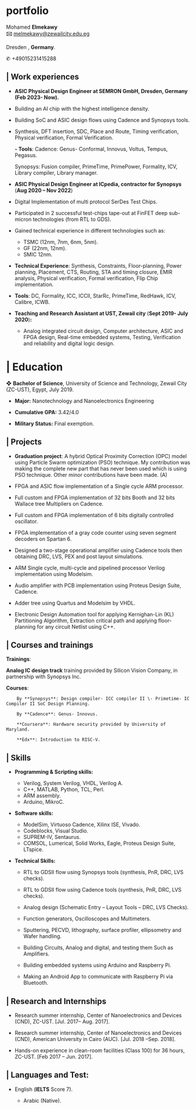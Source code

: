 # portfolio
  
Mohamed **Elmekawy**  
**🖂** melmekawy@zewailcity.edu.eg

 Dresden , **Germany**.

✆ \+49015231415288

 

## **| Work experiences**

* **ASIC Physical Design Engineer at SEMRON GmbH, Dresden, Germany (Feb 2023- Now).**

- Building an AI chip with the highest intelligence density.  
- Building SoC and ASIC design flows using Cadence and Synopsys tools.  
- Synthesis, DFT insertion, SDC, Place and Route, Timing verification, Physical verification, Formal Verification.

  **\- Tools**: Cadence: Genus- Conformal, Innovus, Voltus, Tempus, Pegasus.

  Synopsys: Fusion compiler, PrimeTime, PrimePower, Formality, ICV, Library compiler, Library manager. 

* **ASIC Physical Design Engineer at ICpedia, contractor for Synopsys** (**Aug 2020 – Nov  2022**) 

* Digital Implementation of multi protocol SerDes Test Chips.  
* Participated in 2 successful test-chips tape-out at FinFET deep sub-micron technologies (from RTL to GDS).  
* Gained technical experience in different technologies such as:   
  * TSMC (12nm, 7nm, 6nm, 5nm).   
  * GF (22nm, 12nm).  
  * SMIC 12nm.  
* **Technical Experience**: Synthesis, Constraints, Floor-planning, Power planning, Placement, CTS, Routing, STA and timing closure, EMIR analysis, Physical verification, Formal verification, Flip Chip implementation.  
* **Tools**: DC, Formality, ICC, ICCII, StarRc, PrimeTime, RedHawk, ICV, Calibre, ICWB.

* **Teaching and Research Assistant at UST, Zewail city** (**Sept 2019- July 2020**)**:** 

  * Analog integrated circuit design, Computer architecture, ASIC and FPGA design, Real-time embedded systems, Testing, Verification and reliability and digital logic design.

# **| Education**

❖ **Bachelor of Science**, University of Science and Technology, Zewail City (ZC-UST), Egypt, July 2019\.  

* **Major:** Nanotechnology and Nanoelectronics Engineering  

* **Cumulative GPA:** 3.42/4.0 

* **Military Status:** Final exemption. 

## **| Projects** 

* **Graduation project**: A hybrid Optical Proximity Correction (OPC) model using Particle Swarm optimization (PSO) technique. My contribution was making the complete new part that has never been used which is using PSO technique. Other minor contributions have been made. (A)

* FPGA and ASIC flow implementation of a Single cycle ARM processor. 

* Full custom and FPGA implementation of 32 bits Booth and 32 bits Wallace tree Multipliers on Cadence. 

* Full custom and FPGA implementation of 6 bits digitally controlled oscillator. 

* FPGA implementation of a gray code counter using seven segment decoders on Spartan 6\. 

* Designed a two-stage operational amplifier using Cadence tools then obtaining DRC, LVS, PEX and post layout simulations. 

* ARM Single cycle, multi-cycle and pipelined processor Verilog implementation using Modelsim. 

* Audio amplifier with PCB implementation using Proteus Design Suite, Cadence. 

* Adder tree using Quartus and Modelsim by VHDL. 

* Electronic Design Automation tool for applying Kernighan-Lin (KL) Partitioning Algorithm, Extraction critical path and applying floor-planning for any circuit Netlist using C++. 

## **| Courses and trainings**

**Trainings**:

**Analog IC design track** training provided by Silicon Vision Company, in partnership with Synopsys Inc.

**Courses**:

		By **Synopsys**: Design compiler- ICC compiler II \- Primetime- IC Compiler II SoC Design Planning.

		By **Cadence**: Genus- Innovus.

		**Coursera**: Hardware security provided by University of Maryland.

		**Edx**: Introduction to RISC-V.

## **| Skills** 

* **Programming & Scripting skills:**  
  * Verilog, System Verilog, VHDL, Verilog A.  
  * C++, MATLAB, Python, TCL, Perl.  
  * ARM assembly.  
  * Arduino, MikroC.   
* **Software skills:**    
  * ModelSim, Virtuoso Cadence, Xilinx ISE, Vivado.  
  * Codeblocks¸ Visual Studio.  
  *  SUPREM-IV, Sentaurus.  
  * COMSOL, Lumerical, Solid Works, Eagle, Proteus Design Suite, LTspice.  
* **Technical Skills:**  

  * RTL to GDSII flow using Synopsys tools (synthesis, PnR, DRC, LVS checks). 

  * RTL to GDSII flow using Cadence tools (synthesis, PnR, DRC, LVS checks). 

  * Analog design (Schematic Entry – Layout Tools – DRC, LVS Checks). 

  * Function generators, Oscilloscopes and Multimeters. 

  * Sputtering, PECVD, lithography, surface profiler, ellipsometry and Wafer handling.

  * Building Circuits, Analog and digital, and testing them Such as Amplifiers. 

  * Building embedded systems using Arduino and Raspberry Pi. 

  * Making an Android App to communicate with Raspberry Pi via Bluetooth. 

## **| Research and Internships** 

* Research summer internship, Center of Nanoelectronics and Devices (CND), ZC-UST. \[Jul. 2017– Aug. 2017\]. 

* Research summer internship, Center of Nanoelectronics and Devices (CND), American University in Cairo (AUC). \[Jul. 2018 –Sep. 2018\]. 

* Hands-on experience in clean-room facilities (Class 100\) for 36 hours, ZC-UST. \[Feb 2017 – Jun. 2017\]. 

## **| Languages and Test:** 

* English (**IELTS** Score 7). 	

  * Arabic (Native).

